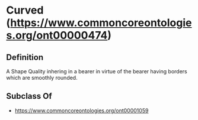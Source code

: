 # Curved (https://www.commoncoreontologies.org/ont00000474)

## Definition
A Shape Quality inhering in a bearer in virtue of the bearer having borders which are smoothly rounded.

## Subclass Of
- https://www.commoncoreontologies.org/ont00001059

